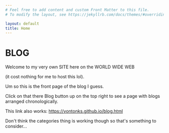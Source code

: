 ```yaml
---
# Feel free to add content and custom Front Matter to this file.
# To modify the layout, see https://jekyllrb.com/docs/themes/#overriding-theme-defaults

layout: default
title: Home
---
```


<h1>BLOG</h1>

Welcome to my very own SITE here on the WORLD WIDE WEB

(it cost nothing for me to host this lol).

Um so this is the front page of the blog I guess.

Click on that there Blog button up on the top right to see a page with blogs arranged chronologically.

This link also works: <a href="https://vontonks.github.io/blog.html">https://vontonks.github.io/blog.html</a>

Don't think the categories thing is working though so that's something to consider...
